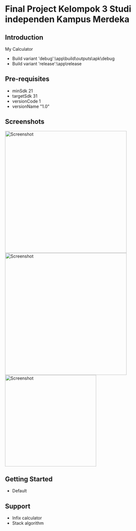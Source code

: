 Final Project Kelompok 3 Studi independen Kampus Merdeka
========================================================

Introduction
------------

My Calculator

- Build variant 'debug':\app\build\outputs\apk\debug
- Build variant 'release':\app\release


Pre-requisites
--------------

- minSdk 21
- targetSdk 31
- versionCode 1
- versionName "1.0"

Screenshots
-------------

<img src="https://drive.google.com/uc?export=view&id=1H7tHlONA8dUwIGlb0vN8flTYFUxylyTH" height="400" alt="Screenshot"/> <img src="https://drive.google.com/uc?export=view&id=1BgSDLJzVwS_I_q8g68Q9gdk8DD1pVUMo" height="400" alt="Screenshot"/>  <img src="https://drive.google.com/uc?export=view&id=1FdzJG08SrmmAJYCr53AC6WcXH6wF4we3" height="300" alt="Screenshot"/>


Getting Started
---------------

- Default

Support
-------
- Infix calculator
- Stack algorithm